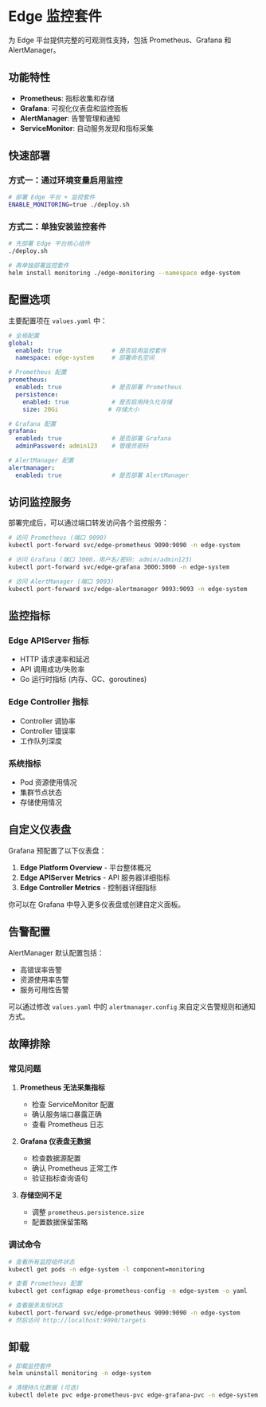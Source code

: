 # Edge 监控套件

为 Edge 平台提供完整的可观测性支持，包括 Prometheus、Grafana 和 AlertManager。

## 功能特性

- **Prometheus**: 指标收集和存储
- **Grafana**: 可视化仪表盘和监控面板
- **AlertManager**: 告警管理和通知
- **ServiceMonitor**: 自动服务发现和指标采集

## 快速部署

### 方式一：通过环境变量启用监控

```bash
# 部署 Edge 平台 + 监控套件
ENABLE_MONITORING=true ./deploy.sh
```

### 方式二：单独安装监控套件

```bash
# 先部署 Edge 平台核心组件
./deploy.sh

# 再单独部署监控套件
helm install monitoring ./edge-monitoring --namespace edge-system
```

## 配置选项

主要配置项在 `values.yaml` 中：

```yaml
# 全局配置
global:
  enabled: true              # 是否启用监控套件
  namespace: edge-system     # 部署命名空间

# Prometheus 配置
prometheus:
  enabled: true              # 是否部署 Prometheus
  persistence:
    enabled: true            # 是否启用持久化存储
    size: 20Gi              # 存储大小

# Grafana 配置
grafana:
  enabled: true              # 是否部署 Grafana
  adminPassword: admin123    # 管理员密码

# AlertManager 配置
alertmanager:
  enabled: true              # 是否部署 AlertManager
```

## 访问监控服务

部署完成后，可以通过端口转发访问各个监控服务：

```bash
# 访问 Prometheus (端口 9090)
kubectl port-forward svc/edge-prometheus 9090:9090 -n edge-system

# 访问 Grafana (端口 3000，用户名/密码: admin/admin123)
kubectl port-forward svc/edge-grafana 3000:3000 -n edge-system

# 访问 AlertManager (端口 9093)
kubectl port-forward svc/edge-alertmanager 9093:9093 -n edge-system
```

## 监控指标

### Edge APIServer 指标

- HTTP 请求速率和延迟
- API 调用成功/失败率
- Go 运行时指标 (内存、GC、goroutines)

### Edge Controller 指标

- Controller 调协率
- Controller 错误率
- 工作队列深度

### 系统指标

- Pod 资源使用情况
- 集群节点状态
- 存储使用情况

## 自定义仪表盘

Grafana 预配置了以下仪表盘：

1. **Edge Platform Overview** - 平台整体概况
2. **Edge APIServer Metrics** - API 服务器详细指标
3. **Edge Controller Metrics** - 控制器详细指标

你可以在 Grafana 中导入更多仪表盘或创建自定义面板。

## 告警配置

AlertManager 默认配置包括：

- 高错误率告警
- 资源使用率告警
- 服务可用性告警

可以通过修改 `values.yaml` 中的 `alertmanager.config` 来自定义告警规则和通知方式。

## 故障排除

### 常见问题

1. **Prometheus 无法采集指标**
   - 检查 ServiceMonitor 配置
   - 确认服务端口暴露正确
   - 查看 Prometheus 日志

2. **Grafana 仪表盘无数据**
   - 检查数据源配置
   - 确认 Prometheus 正常工作
   - 验证指标查询语句

3. **存储空间不足**
   - 调整 `prometheus.persistence.size`
   - 配置数据保留策略

### 调试命令

```bash
# 查看所有监控组件状态
kubectl get pods -n edge-system -l component=monitoring

# 查看 Prometheus 配置
kubectl get configmap edge-prometheus-config -n edge-system -o yaml

# 查看服务发现状态
kubectl port-forward svc/edge-prometheus 9090:9090 -n edge-system
# 然后访问 http://localhost:9090/targets
```

## 卸载

```bash
# 卸载监控套件
helm uninstall monitoring -n edge-system

# 清理持久化数据 (可选)
kubectl delete pvc edge-prometheus-pvc edge-grafana-pvc -n edge-system
```